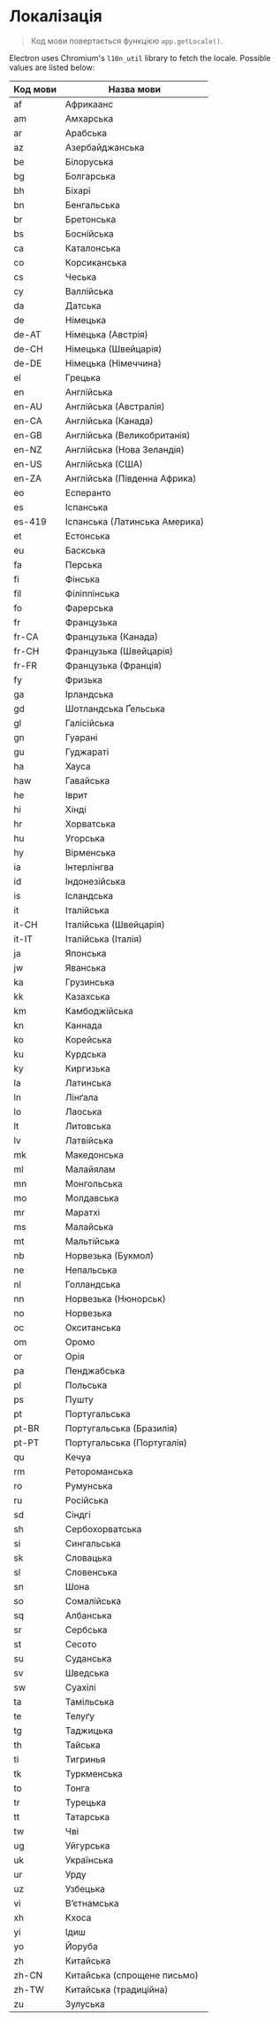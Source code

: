 # Локалізація

> Код мови повертається функцією `app.getLocale()`.

Electron uses Chromium's `l10n_util` library to fetch the locale. Possible values are listed below:

| Код мови | Назва мови                    |
| -------- | ----------------------------- |
| af       | Африкаанс                     |
| am       | Амхарська                     |
| ar       | Арабська                      |
| az       | Азербайджанська               |
| be       | Білоруська                    |
| bg       | Болгарська                    |
| bh       | Біхарі                        |
| bn       | Бенгальська                   |
| br       | Бретонська                    |
| bs       | Боснійська                    |
| ca       | Каталонська                   |
| co       | Корсиканська                  |
| cs       | Чеська                        |
| cy       | Валлійська                    |
| da       | Датська                       |
| de       | Німецька                      |
| de-AT    | Німецька (Австрія)            |
| de-CH    | Німецька (Швейцарія)          |
| de-DE    | Німецька (Німеччина)          |
| el       | Грецька                       |
| en       | Англійська                    |
| en-AU    | Англійська (Австралія)        |
| en-CA    | Англійська (Канада)           |
| en-GB    | Англійська (Великобританія)   |
| en-NZ    | Англійська (Нова Зеландія)    |
| en-US    | Англійська (США)              |
| en-ZA    | Англійська (Південна Африка)  |
| eo       | Есперанто                     |
| es       | Іспанська                     |
| es-419   | Іспанська (Латинська Америка) |
| et       | Естонська                     |
| eu       | Баскська                      |
| fa       | Перська                       |
| fi       | Фінська                       |
| fil      | Філіппінська                  |
| fo       | Фарерська                     |
| fr       | Французька                    |
| fr-CA    | Французька (Канада)           |
| fr-CH    | Французька (Швейцарія)        |
| fr-FR    | Французька (Франція)          |
| fy       | Фризька                       |
| ga       | Ірландська                    |
| gd       | Шотландська Ґельська          |
| gl       | Галісійська                   |
| gn       | Гуарані                       |
| gu       | Гуджараті                     |
| ha       | Хауса                         |
| haw      | Гавайська                     |
| he       | Іврит                         |
| hi       | Хінді                         |
| hr       | Хорватська                    |
| hu       | Угорська                      |
| hy       | Вірменська                    |
| ia       | Інтерлінгва                   |
| id       | Індонезійська                 |
| is       | Ісландська                    |
| it       | Італійська                    |
| it-CH    | Італійська (Швейцарія)        |
| it-IT    | Італійська (Італія)           |
| ja       | Японська                      |
| jw       | Яванська                      |
| ka       | Грузинська                    |
| kk       | Казахська                     |
| km       | Камбоджійська                 |
| kn       | Каннада                       |
| ko       | Корейська                     |
| ku       | Курдська                      |
| ky       | Киргизька                     |
| la       | Латинська                     |
| ln       | Лінґала                       |
| lo       | Лаоська                       |
| lt       | Литовська                     |
| lv       | Латвійська                    |
| mk       | Македонська                   |
| ml       | Малайялам                     |
| mn       | Монгольська                   |
| mo       | Молдавська                    |
| mr       | Маратхі                       |
| ms       | Малайська                     |
| mt       | Мальтійська                   |
| nb       | Норвезька (Букмол)            |
| ne       | Непальська                    |
| nl       | Голландська                   |
| nn       | Норвезька (Нюнорськ)          |
| no       | Норвезька                     |
| oc       | Окситанська                   |
| om       | Оромо                         |
| or       | Орія                          |
| pa       | Пенджабська                   |
| pl       | Польська                      |
| ps       | Пушту                         |
| pt       | Португальська                 |
| pt-BR    | Португальська (Бразилія)      |
| pt-PT    | Португальська (Португалія)    |
| qu       | Кечуа                         |
| rm       | Ретороманська                 |
| ro       | Румунська                     |
| ru       | Російська                     |
| sd       | Сіндгі                        |
| sh       | Сербохорватська               |
| si       | Сингальська                   |
| sk       | Словацька                     |
| sl       | Словенська                    |
| sn       | Шона                          |
| so       | Сомалійська                   |
| sq       | Албанська                     |
| sr       | Сербська                      |
| st       | Сесото                        |
| su       | Суданська                     |
| sv       | Шведська                      |
| sw       | Суахілі                       |
| ta       | Тамільська                    |
| te       | Телуґу                        |
| tg       | Таджицька                     |
| th       | Тайська                       |
| ti       | Тигринья                      |
| tk       | Туркменська                   |
| to       | Тонга                         |
| tr       | Турецька                      |
| tt       | Татарська                     |
| tw       | Чві                           |
| ug       | Уйгурська                     |
| uk       | Українська                    |
| ur       | Урду                          |
| uz       | Узбецька                      |
| vi       | В’єтнамська                   |
| xh       | Кхоса                         |
| yi       | Ідиш                          |
| yo       | Йоруба                        |
| zh       | Китайська                     |
| zh-CN    | Китайська (спрощене письмо)   |
| zh-TW    | Китайська (традиційна)        |
| zu       | Зулуська                      |
